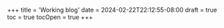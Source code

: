 +++
title = 'Working blog'
date = 2024-02-22T22:12:55-08:00
draft = true
toc = true
tocOpen = true
+++


